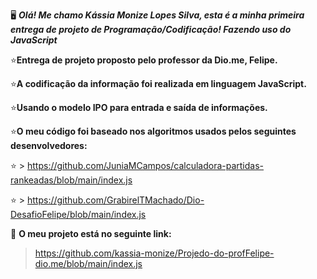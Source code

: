 🖥️ **_Olá! Me chamo Kássia Monize Lopes Silva, esta é a minha primeira entrega de projeto de Programação/Codificação! Fazendo uso do JavaScript_**

⭐**Entrega de projeto proposto pelo professor da Dio.me, Felipe.**


⭐**A codificação da informação foi realizada em linguagem JavaScript.**

⭐**Usando o modelo IPO para entrada e saída de informações.**

⭐**O meu código foi baseado nos algoritmos usados pelos seguintes desenvolvedores:**

⭐  > https://github.com/JuniaMCampos/calculadora-partidas-rankeadas/blob/main/index.js

⭐ > https://github.com/GrabirelTMachado/Dio-DesafioFelipe/blob/main/index.js

🔑 **O meu projeto está no seguinte link:**
> https://github.com/kassia-monize/Projedo-do-profFelipe-dio.me/blob/main/index.js































